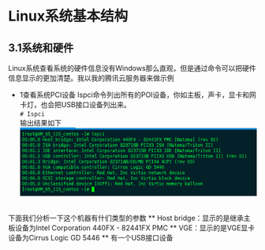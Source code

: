 # Linux系统基本结构

## 3.1系统和硬件
Linux系统查看系统的硬件信息没有Windows那么直观，但是通过命令可以把硬件信息显示的更加清楚。我以我的腾讯云服务器来做示例
* 1查看系统PCI设备
Ispci命令列出所有的POI设备，你如主板，声卡，显卡和网卡灯，也会把USB接口设备列出来。</br>
<code># Ispci</code></br>
输出结果如下</br>
![Ispci](/picture/lspci.png)
</br>
下面我们分析一下这个机器有什们类型的参数
** Host bridge：显示的是继承主板设备为Intel Corporation 440FX - 82441FX PMC
** VGE：显示的是VGE显卡设备为Cirrus Logic GD 5446
** 有一个USB接口设备







